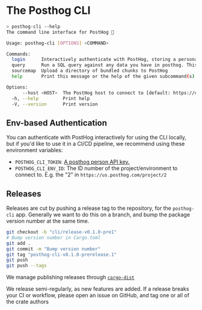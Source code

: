 # The Posthog CLI

```bash
> posthog-cli --help
The command line interface for PostHog 🦔

Usage: posthog-cli [OPTIONS] <COMMAND>

Commands:
  login      Interactively authenticate with PostHog, storing a personal API token locally. You can also use the environment variables `POSTHOG_CLI_TOKEN` and `POSTHOG_CLI_ENV_ID`
  query      Run a SQL query against any data you have in posthog. This is mostly for fun, and subject to change
  sourcemap  Upload a directory of bundled chunks to PostHog
  help       Print this message or the help of the given subcommand(s)

Options:
      --host <HOST>  The PostHog host to connect to [default: https://us.posthog.com]
  -h, --help         Print help
  -V, --version      Print version
```

## Env-based Authentication

You can authenticate with PostHog interactively for using the CLI locally, but if you'd like to use it in a CI/CD pipeline, we recommend using these environment variables:
- `POSTHOG_CLI_TOKEN`: [A posthog person API key.](https://posthog.com/docs/api#private-endpoint-authentication)
- `POSTHOG_CLI_ENV_ID`: The ID number of the project/environment to connect to. E.g. the "2" in `https://us.posthog.com/project/2`

## Releases

Releases are cut by pushing a release tag to the repository, for the `posthog-cli` app. Generally we want to do this on a branch,
and bump the package version number at the same time.
```bash
git checkout -b "cli/release-v0.1.0-pre1"
# Bump version number in Cargo.toml
git add .
git commit -m "Bump version number"
git tag "posthog-cli-v0.1.0-prerelease.1"
git push
git push --tags
```

We manage publishing releases through [`cargo-dist`](https://github.com/axodotdev/cargo-dist)

We release semi-regularly, as new features are added. If a release breaks your CI or workflow, please open an issue on GitHub, and tag one or all of the crate authors
